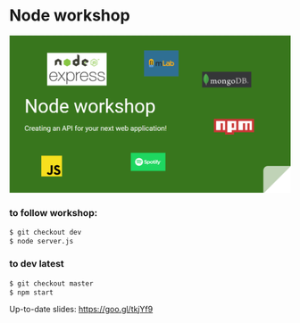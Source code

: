 # Node workshop

![slides preview](./workshop.png)

### to follow workshop:
```
$ git checkout dev
$ node server.js
```

### to dev latest
```
$ git checkout master
$ npm start

```

Up-to-date slides:
https://goo.gl/tkjYf9
